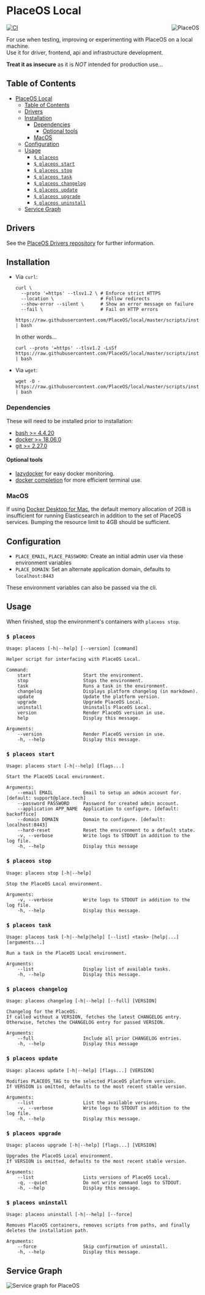 # PlaceOS Local

<img align="right" src="https://github.com/placeos.png?size=200" alt="PlaceOS" />

[![CI](https://github.com/PlaceOS/local/actions/workflows/ci.yml/badge.svg)](https://github.com/PlaceOS/local/actions/workflows/ci.yml)

For use when testing, improving or experimenting with PlaceOS on a local machine.  
Use it for driver, frontend, api and infrastructure development.

**Treat it as insecure** as it is *NOT* intended for production use...

## Table of Contents

<!-- Generated with `mdtoc --inplace` -->
<!-- See https://github.com/kubernetes-sigs/mdtoc -->
<!-- toc -->
- [PlaceOS Local](#placeos-local)
  - [Table of Contents](#table-of-contents)
  - [Drivers](#drivers)
  - [Installation](#installation)
    - [Dependencies](#dependencies)
      - [Optional tools](#optional-tools)
    - [MacOS](#macos)
  - [Configuration](#configuration)
  - [Usage](#usage)
    - [`$ placeos`](#-placeos)
    - [`$ placeos start`](#-placeos-start)
    - [`$ placeos stop`](#-placeos-stop)
    - [`$ placeos task`](#-placeos-task)
    - [`$ placeos changelog`](#-placeos-changelog)
    - [`$ placeos update`](#-placeos-update)
    - [`$ placeos upgrade`](#-placeos-upgrade)
    - [`$ placeos uninstall`](#-placeos-uninstall)
  - [Service Graph](#service-graph)
<!-- /toc -->

## Drivers

See the [PlaceOS Drivers repository](https://github.com/PlaceOS/drivers) for further information.

## Installation

- Via `curl`:
  ```shell-session
  curl \
    --proto '=https' --tlsv1.2 \ # Enforce strict HTTPS
    --location \                 # Follow redirects
    --show-error --silent \      # Show an error message on failure
    --fail \                     # Fail on HTTP errors
    https://raw.githubusercontent.com/PlaceOS/local/master/scripts/install | bash
  ```

  In other words...

  ```shell-session
  curl --proto '=https' --tlsv1.2 -LsSf https://raw.githubusercontent.com/PlaceOS/local/master/scripts/install | bash
  ```

- Via `wget`:
  ```shell-session
  wget -O - https://raw.githubusercontent.com/PlaceOS/local/master/scripts/install | bash
  ```

### Dependencies

These will need to be installed prior to installation:

- [bash >= 4.4.20](https://www.gnu.org/software/bash)
- [docker >= 18.06.0](https://docs.docker.com/engine/install)
- [git >= 2.27.0](https://git-scm.com/book/en/v2/Getting-Started-Installing-Git)

#### Optional tools

- [lazydocker](https://github.com/jesseduffield/lazydocker) for easy docker monitoring.
- [docker completion](https://docs.docker.com/compose/completion/) for more efficient terminal use.

### MacOS

If using [Docker Desktop for Mac](https://docs.docker.com/desktop/mac/install/), the default memory allocation of 2GB is insufficient for
running Elasticsearch in addition to the set of PlaceOS services.
Bumping the resource limit to 4GB should be sufficient.

## Configuration

- `PLACE_EMAIL`, `PLACE_PASSWORD`: Create an initial admin user via these environment variables
- `PLACE_DOMAIN`: Set an alternate application domain, defaults to `localhost:8443`

These environment variables can also be passed via the cli.

## Usage

When finished, stop the environment's containers with `placeos stop`.

### `$ placeos`

```shell-session
Usage: placeos [-h|--help] [--version] [command]

Helper script for interfacing with PlaceOS Local.

Command:
    start                   Start the environment.
    stop                    Stops the environment.
    task                    Runs a task in the environment.
    changelog               Displays platform changelog (in markdown).
    update                  Update the platform version.
    upgrade                 Upgrade PlaceOS Local.
    uninstall               Uninstalls PlaceOS Local.
    version                 Render PlaceOS version in use.
    help                    Display this message.

Arguments:
    --version               Render PlaceOS version in use.
    -h, --help              Display this message.
```

### `$ placeos start`

```shell-session
Usage: placeos start [-h|--help] [flags...]

Start the PlaceOS Local environment.

Arguments:
    --email EMAIL           Email to setup an admin account for. [default: support@place.tech]
    --password PASSWORD     Password for created admin account.
    --application APP_NAME  Application to configure. [default: backoffice]
    --domain DOMAIN         Domain to configure. [default: localhost:8443]
    --hard-reset            Reset the environment to a default state.
    -v, --verbose           Write logs to STDOUT in addition to the log file.
    -h, --help              Display this message
```

### `$ placeos stop`

```shell-session
Usage: placeos stop [-h|--help]

Stop the PlaceOS Local environment.

Arguments:
    -v, --verbose           Write logs to STDOUT in addition to the log file.
    -h, --help              Display this message.
```

### `$ placeos task`

```shell-session
Usage: placeos task [-h|--help|help] [--list] <task> [help|...] [arguments...]

Run a task in the PlaceOS Local environment.

Arguments:
    --list                  Display list of available tasks.
    -h, --help              Display this message.
```

### `$ placeos changelog`

```shell-session
Usage: placeos changelog [-h|--help] [--full] [VERSION]

Changelog for the PlaceOS.
If called without a VERSION, fetches the latest CHANGELOG entry.
Otherwise, fetches the CHANGELOG entry for passed VERSION.

Arguments:
    --full                  Include all prior CHANGELOG entries.
    -h, --help              Display this message
```

### `$ placeos update`

```
Usage: placeos update [-h|--help] [flags...] [VERSION]

Modifies PLACEOS_TAG to the selected PlaceOS platform version.
If VERSION is omitted, defaults to the most recent stable version.

Arguments:
    --list                  List the available versions.
    -v, --verbose           Write logs to STDOUT in addition to the log file.
    -h, --help              Display this message.
```

### `$ placeos upgrade`

```
Usage: placeos upgrade [-h|--help] [flags...] [VERSION]

Upgrades the PlaceOS Local environment.
If VERSION is omitted, defaults to the most recent stable version.

Arguments:
    --list                  Lists versions of PlaceOS Local.
    -q, --quiet             Do not write command logs to STDOUT.
    -h, --help              Display this message.
```

### `$ placeos uninstall`

```shell-session
Usage: placeos uninstall [-h|--help] [--force]

Removes PlaceOS containers, removes scripts from paths, and finally deletes the installation path.

Arguments:
    --force                 Skip confirmation of uninstall.
    -h, --help              Display this message.
```

## Service Graph

![Service graph for PlaceOS](/images/service-graph.png)
